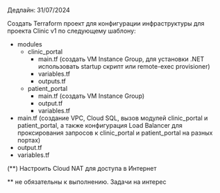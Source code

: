 Дедлайн: 31/07/2024

Создать Terraform проект для конфигурации инфраструктуры для проекта Clinic v1 по следующему шаблону:
- modules
     - clinic_portal
         - main.tf (создать VM Instance Group, для установки .NET использовать startup cкрипт или remote-exec provisioner)
         - variables.tf
         - outputs.tf
     - patient_portal
         - main.tf (создать VM Instance Group)
         - output.tf
         - variables.tf
- main.tf (создание VPC, Cloud SQL, вызов модулей clinic_portal и patient_portal, а также конфигурация Load Balancer для проксирования запросов к clinic_portal и patient_portal на разных портах)
- output.tf
- variables.tf

(**) Настроить Cloud NAT для доступа в Интернет

** не обязательны к выполнению. Задачи на интерес